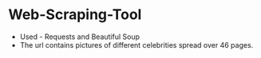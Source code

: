 # Web-Scraping-Tool

- Used - Requests and Beautiful Soup
- The url contains pictures of different celebrities spread over 46 pages.
